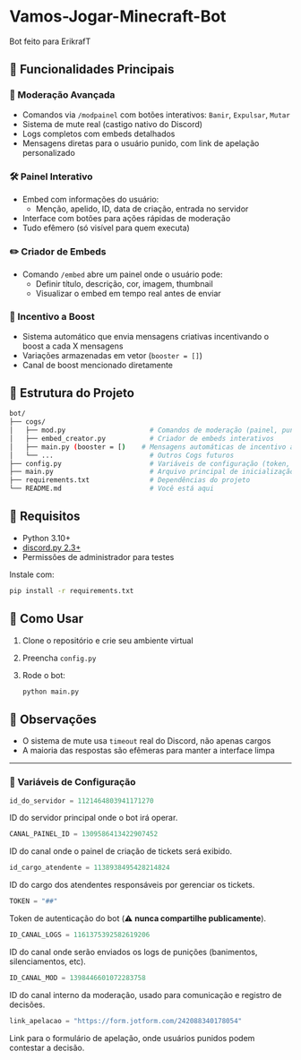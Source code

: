 # Vamos-Jogar-Minecraft-Bot
Bot feito para ErikrafT

## 🧠 Funcionalidades Principais

### 🔧 Moderação Avançada
- Comandos via `/modpainel` com botões interativos: `Banir`, `Expulsar`, `Mutar`
- Sistema de mute real (castigo nativo do Discord)
- Logs completos com embeds detalhados
- Mensagens diretas para o usuário punido, com link de apelação personalizado

### 🛠️ Painel Interativo
- Embed com informações do usuário:
  - Menção, apelido, ID, data de criação, entrada no servidor
- Interface com botões para ações rápidas de moderação
- Tudo efêmero (só visível para quem executa)

### ✏️ Criador de Embeds
- Comando `/embed` abre um painel onde o usuário pode:
  - Definir título, descrição, cor, imagem, thumbnail
  - Visualizar o embed em tempo real antes de enviar

### 🚀 Incentivo a Boost
- Sistema automático que envia mensagens criativas incentivando o boost a cada X mensagens
- Variações armazenadas em vetor (`booster = []`)
- Canal de boost mencionado diretamente

## 📁 Estrutura do Projeto

```bash
bot/
├── cogs/
│   ├── mod.py                     # Comandos de moderação (painel, punições)
│   ├── embed_creator.py           # Criador de embeds interativos
│   ├── main.py (booster = [)    # Mensagens automáticas de incentivo ao boost
│   └── ...                        # Outros Cogs futuros
├── config.py                      # Variáveis de configuração (token, IDs, link de apelação)
├── main.py                        # Arquivo principal de inicialização do bot
├── requirements.txt               # Dependências do projeto
└── README.md                      # Você está aqui
```

## 🧩 Requisitos

* Python 3.10+
* [discord.py 2.3+](https://pypi.org/project/discord.py/)
* Permissões de administrador para testes

Instale com:

```bash
pip install -r requirements.txt
```

## 🧠 Como Usar

1. Clone o repositório e crie seu ambiente virtual
2. Preencha `config.py`
3. Rode o bot:

   ```bash
   python main.py
   ```

## 📌 Observações

* O sistema de mute usa `timeout` real do Discord, não apenas cargos
* A maioria das respostas são efêmeras para manter a interface limpa




---


### 📄 Variáveis de Configuração

```python
id_do_servidor = 1121464803941171270
```

ID do servidor principal onde o bot irá operar.

```python
CANAL_PAINEL_ID = 1309586413422907452  
```

ID do canal onde o painel de criação de tickets será exibido.

```python
id_cargo_atendente = 1138938495428214824  
```

ID do cargo dos atendentes responsáveis por gerenciar os tickets.

```python
TOKEN = "##"
```

Token de autenticação do bot (⚠️ **nunca compartilhe publicamente**).

```python
ID_CANAL_LOGS = 1161375392582619206 
```

ID do canal onde serão enviados os logs de punições (banimentos, silenciamentos, etc).

```python
ID_CANAL_MOD = 1398446601072283758
```

ID do canal interno da moderação, usado para comunicação e registro de decisões.

```python
link_apelacao = "https://form.jotform.com/242088340178054"
```

Link para o formulário de apelação, onde usuários punidos podem contestar a decisão.

